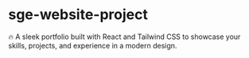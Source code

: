 # sge-website-project
🔥 A sleek portfolio built with React and Tailwind CSS to showcase your skills, projects, and experience in a modern design.
